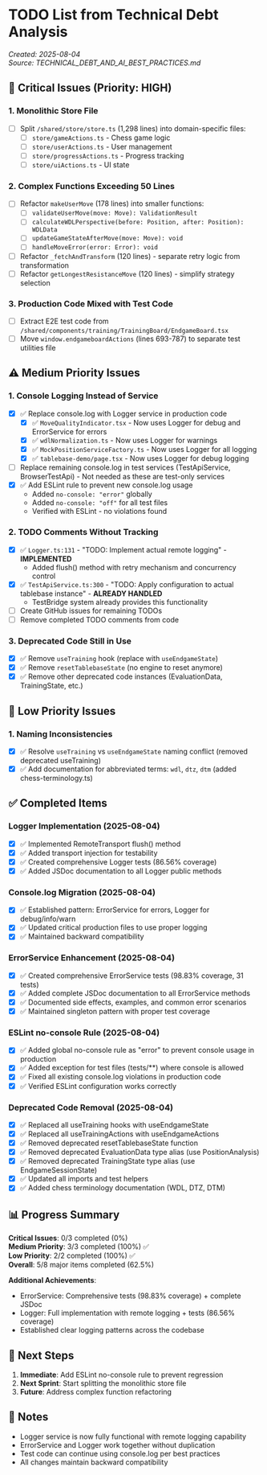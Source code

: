 # TODO List from Technical Debt Analysis

_Created: 2025-08-04_  
_Source: TECHNICAL_DEBT_AND_AI_BEST_PRACTICES.md_

## 🚨 Critical Issues (Priority: HIGH)

### 1. Monolithic Store File

- [ ] Split `/shared/store/store.ts` (1,298 lines) into domain-specific files:
  - [ ] `store/gameActions.ts` - Chess game logic
  - [ ] `store/userActions.ts` - User management
  - [ ] `store/progressActions.ts` - Progress tracking
  - [ ] `store/uiActions.ts` - UI state

### 2. Complex Functions Exceeding 50 Lines

- [ ] Refactor `makeUserMove` (178 lines) into smaller functions:
  - [ ] `validateUserMove(move: Move): ValidationResult`
  - [ ] `calculateWDLPerspective(before: Position, after: Position): WDLData`
  - [ ] `updateGameStateAfterMove(move: Move): void`
  - [ ] `handleMoveError(error: Error): void`
- [ ] Refactor `_fetchAndTransform` (120 lines) - separate retry logic from transformation
- [ ] Refactor `getLongestResistanceMove` (120 lines) - simplify strategy selection

### 3. Production Code Mixed with Test Code

- [ ] Extract E2E test code from `/shared/components/training/TrainingBoard/EndgameBoard.tsx`
- [ ] Move `window.endgameboardActions` (lines 693-787) to separate test utilities file

## ⚠️ Medium Priority Issues

### 1. Console Logging Instead of Service

- [x] ✅ Replace console.log with Logger service in production code
  - [x] ✅ `MoveQualityIndicator.tsx` - Now uses Logger for debug and ErrorService for errors
  - [x] ✅ `wdlNormalization.ts` - Now uses Logger for warnings
  - [x] ✅ `MockPositionServiceFactory.ts` - Now uses Logger for all logging
  - [x] ✅ `tablebase-demo/page.tsx` - Now uses Logger for debug logging
- [ ] Replace remaining console.log in test services (TestApiService, BrowserTestApi) - Not needed as these are test-only services
- [x] ✅ Add ESLint rule to prevent new console.log usage
  - Added `no-console: "error"` globally
  - Added `no-console: "off"` for all test files
  - Verified with ESLint - no violations found

### 2. TODO Comments Without Tracking

- [x] ✅ `Logger.ts:131` - "TODO: Implement actual remote logging" - **IMPLEMENTED**
  - Added flush() method with retry mechanism and concurrency control
- [x] ✅ `TestApiService.ts:300` - "TODO: Apply configuration to actual tablebase instance" - **ALREADY HANDLED**
  - TestBridge system already provides this functionality
- [ ] Create GitHub issues for remaining TODOs
- [ ] Remove completed TODO comments from code

### 3. Deprecated Code Still in Use

- [x] ✅ Remove `useTraining` hook (replace with `useEndgameState`)
- [x] ✅ Remove `resetTablebaseState` (no engine to reset anymore)
- [x] ✅ Remove other deprecated code instances (EvaluationData, TrainingState, etc.)

## 📝 Low Priority Issues

### 1. Naming Inconsistencies

- [x] ✅ Resolve `useTraining` vs `useEndgameState` naming conflict (removed deprecated useTraining)
- [x] ✅ Add documentation for abbreviated terms: `wdl`, `dtz`, `dtm` (added chess-terminology.ts)

## ✅ Completed Items

### Logger Implementation (2025-08-04)

- [x] ✅ Implemented RemoteTransport flush() method
- [x] ✅ Added transport injection for testability
- [x] ✅ Created comprehensive Logger tests (86.56% coverage)
- [x] ✅ Added JSDoc documentation to all Logger public methods

### Console.log Migration (2025-08-04)

- [x] ✅ Established pattern: ErrorService for errors, Logger for debug/info/warn
- [x] ✅ Updated critical production files to use proper logging
- [x] ✅ Maintained backward compatibility

### ErrorService Enhancement (2025-08-04)

- [x] ✅ Created comprehensive ErrorService tests (98.83% coverage, 31 tests)
- [x] ✅ Added complete JSDoc documentation to all ErrorService methods
- [x] ✅ Documented side effects, examples, and common error scenarios
- [x] ✅ Maintained singleton pattern with proper test coverage

### ESLint no-console Rule (2025-08-04)

- [x] ✅ Added global no-console rule as "error" to prevent console usage in production
- [x] ✅ Added exception for test files (tests/\*\*) where console is allowed
- [x] ✅ Fixed all existing console.log violations in production code
- [x] ✅ Verified ESLint configuration works correctly

### Deprecated Code Removal (2025-08-04)

- [x] ✅ Replaced all useTraining hooks with useEndgameState
- [x] ✅ Replaced all useTrainingActions with useEndgameActions
- [x] ✅ Removed deprecated resetTablebaseState function
- [x] ✅ Removed deprecated EvaluationData type alias (use PositionAnalysis)
- [x] ✅ Removed deprecated TrainingState type alias (use EndgameSessionState)
- [x] ✅ Updated all imports and test helpers
- [x] ✅ Added chess terminology documentation (WDL, DTZ, DTM)

## 📊 Progress Summary

**Critical Issues**: 0/3 completed (0%)  
**Medium Priority**: 3/3 completed (100%) ✅  
**Low Priority**: 2/2 completed (100%) ✅  
**Overall**: 5/8 major items completed (62.5%)

**Additional Achievements**:

- ErrorService: Comprehensive tests (98.83% coverage) + complete JSDoc
- Logger: Full implementation with remote logging + tests (86.56% coverage)
- Established clear logging patterns across the codebase

## 🎯 Next Steps

1. **Immediate**: Add ESLint no-console rule to prevent regression
2. **Next Sprint**: Start splitting the monolithic store file
3. **Future**: Address complex function refactoring

## 📝 Notes

- Logger service is now fully functional with remote logging capability
- ErrorService and Logger work together without duplication
- Test code can continue using console.log per best practices
- All changes maintain backward compatibility
